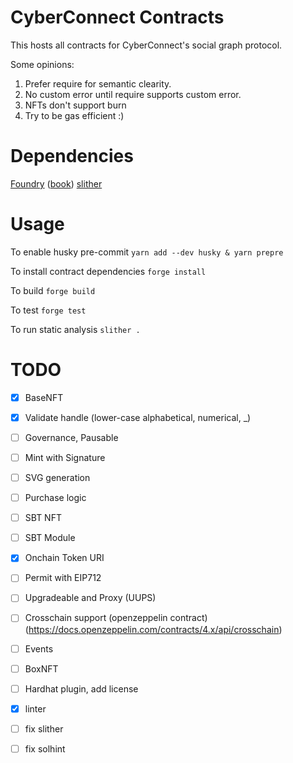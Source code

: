 # CyberConnect Contracts

This hosts all contracts for CyberConnect's social graph protocol.

Some opinions:
1. Prefer require for semantic clearity. 
2. No custom error until require supports custom error.
3. NFTs don't support burn
4. Try to be gas efficient :)


# Dependencies

[Foundry](https://github.com/foundry-rs/foundry) ([book](https://book.getfoundry.sh/))
[slither](https://github.com/crytic/slither)


# Usage
To enable husky pre-commit
`yarn add --dev husky & yarn prepre`

To install contract dependencies
`forge install`

To build
`forge build`

To test
`forge test`

To run static analysis
`slither .`

# TODO
- [x] BaseNFT
- [x] Validate handle (lower-case alphabetical, numerical, _)
- [ ] Governance, Pausable
- [ ] Mint with Signature
- [ ] SVG generation
- [ ] Purchase logic
- [ ] SBT NFT
- [ ] SBT Module
- [x] Onchain Token URI
- [ ] Permit with EIP712
- [ ] Upgradeable and Proxy (UUPS)
- [ ] Crosschain support (openzeppelin contract) (https://docs.openzeppelin.com/contracts/4.x/api/crosschain)
- [ ] Events
- [ ] BoxNFT

- [ ] Hardhat plugin, add license
- [x] linter
- [ ] fix slither
- [ ] fix solhint